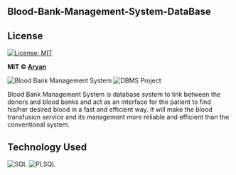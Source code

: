 ## Blood-Bank-Management-System-DataBase

## License
[![License: MIT](https://img.shields.io/badge/License-MIT-yellow.svg)](https://opensource.org/licenses/MIT)

**MIT &copy; [Aryan](https://github.com/Aryan284/Blood-Bank-Management-System/blob/master/LICENSE)**

![Blood Bank Management System](https://img.shields.io/badge/Blood--bank--management-system-orange.svg?style=flat-square)
![DBMS Project](https://img.shields.io/badge/DBMS-project-yellowgreen.svg?style=flat-square)

  Blood Bank Management System is database system to link between the donors and
blood banks and act as an interface for the patient to find his/her desired blood in a fast and
efficient way. It will make the blood transfusion service and its management more reliable and
efficient than the conventional system.

## Technology Used
![SQL](https://img.shields.io/badge/database-sql-lightgray.svg?logo=sql&logoColor=white&style=flat-square)
![PLSQL](https://img.shields.io/badge/database-plsql-lightgray.svg?logo=plsql&logoColor=white&style=flat-square)
